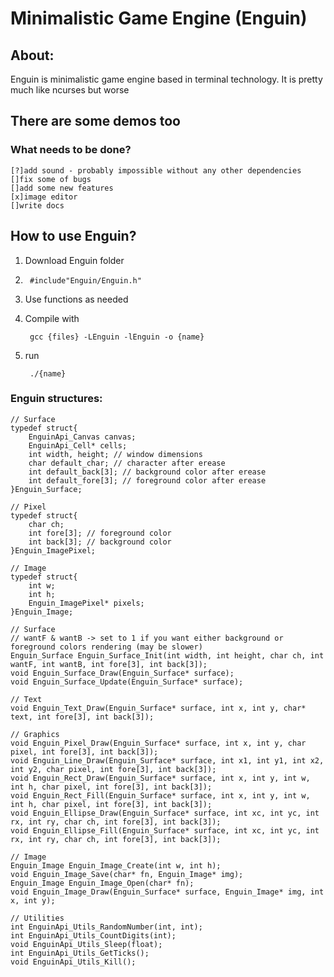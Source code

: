# Minimalistic Game Engine (Enguin)

## About:
Enguin is minimalistic game engine based in terminal technology. It is pretty much like ncurses but worse

## There are some demos too

### What needs to be done?
    [?]add sound - probably impossible without any other dependencies 
    []fix some of bugs
    []add some new features
    [x]image editor
    []write docs

## How to use Enguin?
1. Download Enguin folder
2. 
        #include"Enguin/Enguin.h"
3. Use functions as needed
4. Compile with

        gcc {files} -LEnguin -lEnguin -o {name}
5. run

        ./{name}

### Enguin structures:
    // Surface
    typedef struct{
        EnguinApi_Canvas canvas;
        EnguinApi_Cell* cells;
        int width, height; // window dimensions
        char default_char; // character after erease
        int default_back[3]; // background color after erease
        int default_fore[3]; // foreground color after erease
    }Enguin_Surface;

    // Pixel
    typedef struct{
        char ch;
        int fore[3]; // foreground color
        int back[3]; // background color
    }Enguin_ImagePixel;

    // Image
    typedef struct{
        int w;
        int h;
        Enguin_ImagePixel* pixels;
    }Enguin_Image;

    // Surface
    // wantF & wantB -> set to 1 if you want either background or foreground colors rendering (may be slower)
    Enguin_Surface Enguin_Surface_Init(int width, int height, char ch, int wantF, int wantB, int fore[3], int back[3]);
    void Enguin_Surface_Draw(Enguin_Surface* surface);
    void Enguin_Surface_Update(Enguin_Surface* surface);

    // Text
    void Enguin_Text_Draw(Enguin_Surface* surface, int x, int y, char* text, int fore[3], int back[3]);

    // Graphics
    void Enguin_Pixel_Draw(Enguin_Surface* surface, int x, int y, char pixel, int fore[3], int back[3]);
    void Enguin_Line_Draw(Enguin_Surface* surface, int x1, int y1, int x2, int y2, char pixel, int fore[3], int back[3]);
    void Enguin_Rect_Draw(Enguin_Surface* surface, int x, int y, int w, int h, char pixel, int fore[3], int back[3]);
    void Enguin_Rect_Fill(Enguin_Surface* surface, int x, int y, int w, int h, char pixel, int fore[3], int back[3]);
    void Enguin_Ellipse_Draw(Enguin_Surface* surface, int xc, int yc, int rx, int ry, char ch, int fore[3], int back[3]);
    void Enguin_Ellipse_Fill(Enguin_Surface* surface, int xc, int yc, int rx, int ry, char ch, int fore[3], int back[3]);

    // Image
    Enguin_Image Enguin_Image_Create(int w, int h);
    void Enguin_Image_Save(char* fn, Enguin_Image* img);
    Enguin_Image Enguin_Image_Open(char* fn);
    void Enguin_Image_Draw(Enguin_Surface* surface, Enguin_Image* img, int x, int y);

    // Utilities
    int EnguinApi_Utils_RandomNumber(int, int);
    int EnguinApi_Utils_CountDigits(int);
    void EnguinApi_Utils_Sleep(float);
    int EnguinApi_Utils_GetTicks();
    void EnguinApi_Utils_Kill();